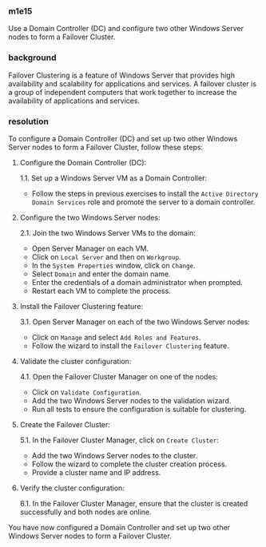 ### m1e15

<p>Use a Domain Controller (DC) and configure two other Windows Server nodes to form a Failover Cluster.</p>

### background

<p>Failover Clustering is a feature of Windows Server that provides high availability and scalability for applications and services. A failover cluster is a group of independent computers that work together to increase the availability of applications and services.</p>

### resolution

To configure a Domain Controller (DC) and set up two other Windows Server nodes to form a Failover Cluster, follow these steps:

1. Configure the Domain Controller (DC):

   1.1. Set up a Windows Server VM as a Domain Controller:
   - Follow the steps in previous exercises to install the `Active Directory Domain Services` role and promote the server to a domain controller.

2. Configure the two Windows Server nodes:

   2.1. Join the two Windows Server VMs to the domain:
   - Open Server Manager on each VM.
   - Click on `Local Server` and then on `Workgroup`.
   - In the `System Properties` window, click on `Change`.
   - Select `Domain` and enter the domain name.
   - Enter the credentials of a domain administrator when prompted.
   - Restart each VM to complete the process.

3. Install the Failover Clustering feature:

   3.1. Open Server Manager on each of the two Windows Server nodes:
   - Click on `Manage` and select `Add Roles and Features`.
   - Follow the wizard to install the `Failover Clustering` feature.

4. Validate the cluster configuration:

   4.1. Open the Failover Cluster Manager on one of the nodes:
   - Click on `Validate Configuration`.
   - Add the two Windows Server nodes to the validation wizard.
   - Run all tests to ensure the configuration is suitable for clustering.

5. Create the Failover Cluster:

   5.1. In the Failover Cluster Manager, click on `Create Cluster`:
   - Add the two Windows Server nodes to the cluster.
   - Follow the wizard to complete the cluster creation process.
   - Provide a cluster name and IP address.

6. Verify the cluster configuration:

   6.1. In the Failover Cluster Manager, ensure that the cluster is created successfully and both nodes are online.

You have now configured a Domain Controller and set up two other Windows Server nodes to form a Failover Cluster.